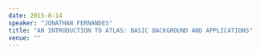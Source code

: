 ```yaml
---
date: 2015-8-14
speaker: "JONATHAN FERNANDES"
title: "AN INTRODUCTION TO ATLAS: BASIC BACKGROUND AND APPLICATIONS"
venue: ""
---
```


